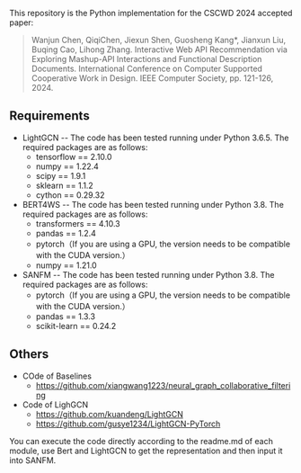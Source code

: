 This repository is the Python implementation for the CSCWD 2024 accepted paper:
> Wanjun Chen, QiqiChen, Jiexun Shen, Guosheng Kang*, Jianxun Liu, Buqing Cao, Lihong Zhang. Interactive Web API Recommendation via Exploring Mashup-API Interactions and Functional Description Documents. International Conference on Computer Supported Cooperative Work in Design. IEEE Computer Society, pp. 121-126, 2024.

## Requirements

- LightGCN -- The code has been tested running under Python 3.6.5. The required packages are as follows:
  * tensorflow == 2.10.0
  * numpy == 1.22.4
  * scipy == 1.9.1
  * sklearn == 1.1.2
  * cython == 0.29.32
- BERT4WS -- The code has been tested running under Python 3.8. The required packages are as follows:
  - transformers == 4.10.3
  - pandas == 1.2.4
  - pytorch（If you are using a GPU, the version needs to be compatible with the CUDA version.）
  - numpy == 1.21.0
- SANFM -- The code has been tested running under Python 3.8. The required packages are as follows:
  - pytorch（If you are using a GPU, the version needs to be compatible with the CUDA version.）
  - pandas == 1.3.3
  - scikit-learn == 0.24.2

 ## Others
- COde of Baselines
  - https://github.com/xiangwang1223/neural_graph_collaborative_filtering
- Code of LighGCN
  - https://github.com/kuandeng/LightGCN
  - https://github.com/gusye1234/LightGCN-PyTorch 

You can execute the code directly according to the readme.md of each module, use Bert and LightGCN to get the representation and then input it into SANFM.

